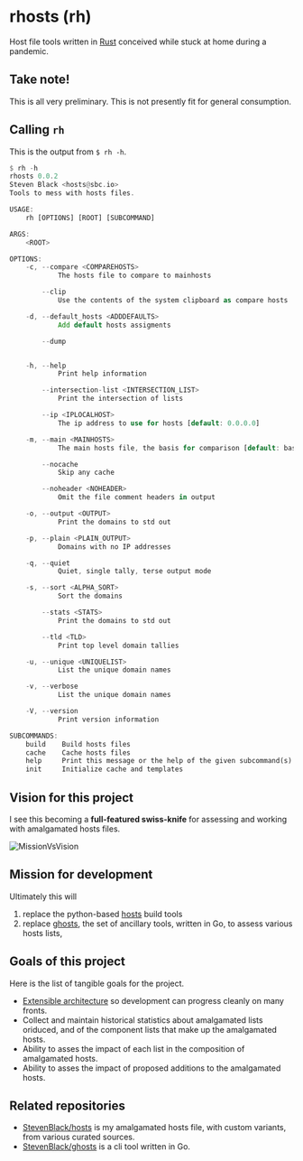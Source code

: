 # rhosts (rh)

Host file tools written in [Rust](https://www.rust-lang.org/) conceived while
stuck at home during a pandemic.

## Take note!

This is all very preliminary. This is not presently fit for general consumption.

## Calling `rh`

This is the output from `$ rh -h`.

```rust
$ rh -h                                                                                                
rhosts 0.0.2
Steven Black <hosts@sbc.io>
Tools to mess with hosts files.

USAGE:
    rh [OPTIONS] [ROOT] [SUBCOMMAND]

ARGS:
    <ROOT>

OPTIONS:
    -c, --compare <COMPAREHOSTS>
            The hosts file to compare to mainhosts

        --clip
            Use the contents of the system clipboard as compare hosts

    -d, --default_hosts <ADDDEFAULTS>
            Add default hosts assigments

        --dump


    -h, --help
            Print help information

        --intersection-list <INTERSECTION_LIST>
            Print the intersection of lists

        --ip <IPLOCALHOST>
            The ip address to use for hosts [default: 0.0.0.0]

    -m, --main <MAINHOSTS>
            The main hosts file, the basis for comparison [default: base]

        --nocache
            Skip any cache

        --noheader <NOHEADER>
            Omit the file comment headers in output

    -o, --output <OUTPUT>
            Print the domains to std out

    -p, --plain <PLAIN_OUTPUT>
            Domains with no IP addresses

    -q, --quiet
            Quiet, single tally, terse output mode

    -s, --sort <ALPHA_SORT>
            Sort the domains

        --stats <STATS>
            Print the domains to std out

        --tld <TLD>
            Print top level domain tallies

    -u, --unique <UNIQUELIST>
            List the unique domain names

    -v, --verbose
            List the unique domain names

    -V, --version
            Print version information

SUBCOMMANDS:
    build    Build hosts files
    cache    Cache hosts files
    help     Print this message or the help of the given subcommand(s)
    init     Initialize cache and templates
  ```

## Vision for this project

I see this becoming a **full-featured swiss-knife** for assessing and working with amalgamated
hosts files.

![MissionVsVision](https://user-images.githubusercontent.com/80144/158078813-87141f60-a03f-4367-a8c1-3d8da68de45e.gif)

## Mission for development

Ultimately this will

1. replace the python-based [hosts](https://github.com/StevenBlack/hosts) build
tools
2. replace [ghosts](https://github.com/StevenBlack/ghosts), the set of ancillary
tools, written in Go, to assess various hosts lists,

## Goals of this project

Here is the list of tangible goals for the project.

* [Extensible architecture](https://github.com/StevenBlack/rhosts/wiki/Extensible-Architecture-Discussion) so development can progress cleanly on many fronts.
* Collect and maintain historical statistics about amalgamated lists oriduced,
and of the component lists that make up the amalgamated hosts.
* Ability to asses the impact of each list in the composition of amalgamated hosts.
* Ability to asses the impact of proposed additions to the amalgamated hosts.

## Related repositories

* [StevenBlack/hosts](https://github.com/StevenBlack/hosts) is my amalgamated hosts file, with custom variants, from various curated sources.
* [StevenBlack/ghosts](https://github.com/StevenBlack/ghosts) is a cli tool written in Go.
